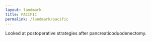 ```yaml
---
layout: landmark
title: PACIFIC
permalink: /landmark/pacific
---
```


Looked at postoperative strategies after pancreaticoduodenectomy.
